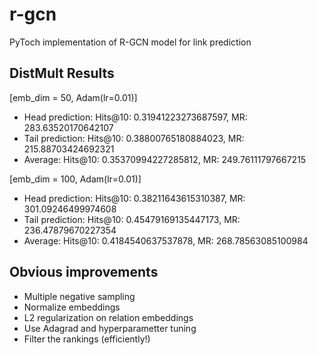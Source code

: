 # r-gcn
PyToch implementation of R-GCN model for link prediction

## DistMult Results
[emb_dim = 50, Adam(lr=0.01)]
- Head prediction: Hits@10: 0.31941223273687597, MR: 283.63520170642107
- Tail prediction: Hits@10: 0.38800765180884023, MR: 215.88703424692321
- Average: Hits@10: 0.35370994227285812, MR: 249.76111797667215

[emb_dim = 100, Adam(lr=0.01)]
- Head prediction: Hits@10: 0.38211643615310387, MR: 301.09246499974608
- Tail prediction: Hits@10: 0.45479169135447173, MR: 236.47879670227354
- Average: Hits@10: 0.4184540637537878, MR: 268.78563085100984

## Obvious improvements
- Multiple negative sampling
- Normalize embeddings
- L2 regularization on relation embeddings
- Use Adagrad and hyperparametter tuning
- Filter the rankings (efficiently!)
